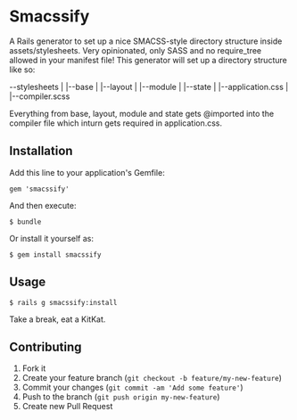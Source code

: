 # Smacssify

A Rails generator to set up a nice SMACSS-style directory structure inside assets/stylesheets. Very opinionated, only SASS and no require_tree allowed in your manifest file! This generator will set up a directory structure like so:

--stylesheets
  |
  |--base
  |
  |--layout
  |
  |--module
  |
  |--state
  |
  |--application.css
  |
  |--compiler.scss

Everything from base, layout, module and state gets @imported into the compiler file which inturn gets required in application.css.

## Installation

Add this line to your application's Gemfile:

    gem 'smacssify'

And then execute:

    $ bundle

Or install it yourself as:

    $ gem install smacssify

## Usage

    $ rails g smacssify:install

Take a break, eat a KitKat.

## Contributing

1. Fork it
2. Create your feature branch (`git checkout -b feature/my-new-feature`)
3. Commit your changes (`git commit -am 'Add some feature'`)
4. Push to the branch (`git push origin my-new-feature`)
5. Create new Pull Request
